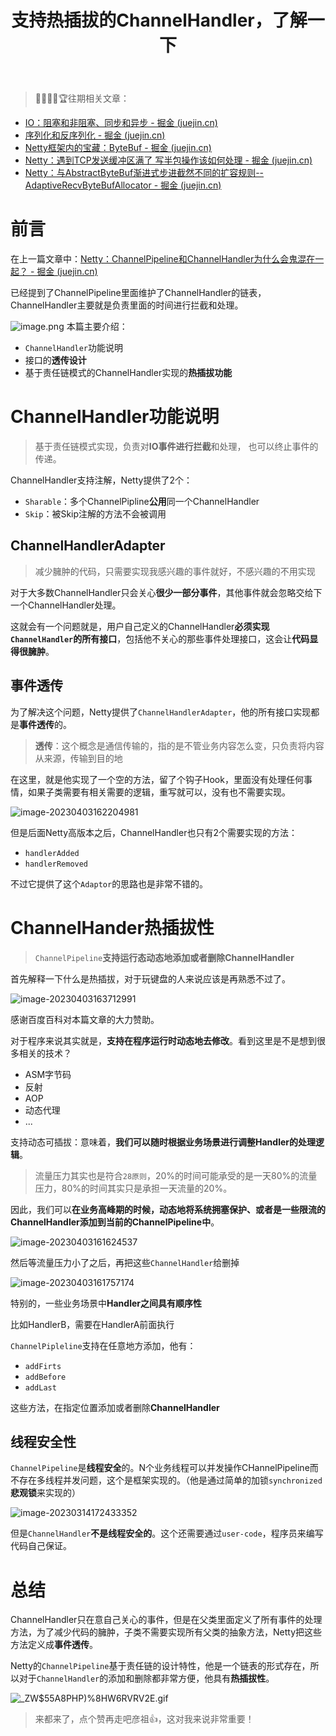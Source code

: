 ﻿---
title: 支持热插拔的ChannelHandler，了解一下
categories: Netty
tags:
  - IO
  - Netty
cover: >-
  https://hmf-typora-images.oss-cn-guangzhou.aliyuncs.com/images/202307091602399.png
abbrlink: 4805
---




> 🥇🥈🥉🏅🏆往期相关文章：

-   [IO：阻塞和非阻塞、同步和异步 - 掘金 (juejin.cn)](https://juejin.cn/post/7203993298817630268 "https://juejin.cn/post/7203993298817630268")
-   [序列化和反序列化 - 掘金 (juejin.cn)](https://juejin.cn/post/7205478140914843709 "https://juejin.cn/post/7205478140914843709")
-   [Netty框架内的宝藏：ByteBuf - 掘金 (juejin.cn)](https://juejin.cn/post/7206924411256176696 "https://juejin.cn/post/7206924411256176696")
-   [Netty：遇到TCP发送缓冲区满了 写半包操作该如何处理 - 掘金 (juejin.cn)](https://juejin.cn/post/7209319092515356733)
-   [Netty：与AbstractByteBuf渐进式步进截然不同的扩容规则--AdaptiveRecvByteBufAllocator - 掘金 (juejin.cn)](https://juejin.cn/post/7213944791171170359)

# 前言

在上一篇文章中：[Netty：ChannelPipeline和ChannelHandler为什么会鬼混在一起？ - 掘金 (juejin.cn)](https://juejin.cn/post/7213653429416362039)

已经提到了ChannelPipeline里面维护了ChannelHandler的链表，ChannelHandler主要就是负责里面的时间进行拦截和处理。

![image.png](https://p9-juejin.byteimg.com/tos-cn-i-k3u1fbpfcp/06237bb4920e44789d6d483eb655f80e~tplv-k3u1fbpfcp-watermark.image?)
本篇主要介绍：

-   `ChannelHandler`功能说明
-   接口的**透传设计**
-   基于责任链模式的ChannelHandler实现的**热插拔功能**

# ChannelHandler功能说明

> 基于责任链模式实现，负责对**IO事件进行拦截**和处理， 也可以终止事件的传递。

ChannelHandler支持注解，Netty提供了2个：

-   `Sharable`：多个ChannelPipline**公用**同一个ChannelHandler
-   `Skip`：被Skip注解的方法不会被调用

## ChannelHandlerAdapter

> 减少臃肿的代码，只需要实现我感兴趣的事件就好，不感兴趣的不用实现

对于大多数ChannelHandler只会关心**很少一部分事件**，其他事件就会忽略交给下一个ChannelHandler处理。

这就会有一个问题就是，用户自己定义的ChannelHandler**必须实现`ChannelHandler`的所有接口**，包括他不关心的那些事件处理接口，这会让**代码显得很臃肿**。

## 事件透传

为了解决这个问题，Netty提供了`ChannelHandlerAdapter`，他的所有接口实现都是**事件透传**的。

> **透传**：这个概念是通信传输的，指的是不管业务内容怎么变，只负责将内容从来源，传输到目的地

在这里，就是他实现了一个空的方法，留了个钩子Hook，里面没有处理任何事情，如果子类需要有相关需要的逻辑，重写就可以，没有也不需要实现。

![image-20230403162204981](https://p3-juejin.byteimg.com/tos-cn-i-k3u1fbpfcp/f1d19d7515524a5cb745cbbe1b7043d3~tplv-k3u1fbpfcp-zoom-1.image)

但是后面Netty高版本之后，ChannelHandler也只有2个需要实现的方法：

-   `handlerAdded`
-   `handlerRemoved`

不过它提供了这个`Adaptor`的思路也是非常不错的。

# ChannelHander热插拔性

> `ChannelPipeline`**支持运行态动态地添加或者删除ChannelHandler**

首先解释一下什么是热插拔，对于玩键盘的人来说应该是再熟悉不过了。

![image-20230403163712991](https://p3-juejin.byteimg.com/tos-cn-i-k3u1fbpfcp/87eb138481c24658a1704c94977f0d2e~tplv-k3u1fbpfcp-zoom-1.image)

感谢百度百科对本篇文章的大力赞助。

对于程序来说其实就是，**支持在程序运行时动态地去修改**。看到这里是不是想到很多相关的技术？

-   ASM字节码
-   反射
-   AOP
-   动态代理
-   ...

支持动态可插拔：意味着，**我们可以随时根据业务场景进行调整Handler的处理逻辑**。

> 流量压力其实也是符合`28原则`，20%的时间可能承受的是一天80%的流量压力，80%的时间其实只是承担一天流量的20%。

因此，我们可以**在业务高峰期的时候，动态地将系统拥塞保护、或者是一些限流的ChannelHandler添加到当前的ChannelPipeline中**。

![image-20230403161624537](https://p3-juejin.byteimg.com/tos-cn-i-k3u1fbpfcp/478358cd264b49ac81c4945220b1789f~tplv-k3u1fbpfcp-zoom-1.image)

然后等流量压力小了之后，再把这些`ChannelHandler`给删掉

![image-20230403161757174](https://p3-juejin.byteimg.com/tos-cn-i-k3u1fbpfcp/80c6cd089e0143aa9668f97e64c7cc47~tplv-k3u1fbpfcp-zoom-1.image)

特别的，一些业务场景中**Handler之间具有顺序性**

比如HandlerB，需要在HandlerA前面执行

`ChannelPipleline`支持在任意地方添加，他有：

-   `addFirts`
-   `addBefore`
-   `addLast`

这些方法，在指定位置添加或者删除**ChannelHandler**

## 线程安全性

`ChannelPipeline`是**线程安全**的。N个业务线程可以并发操作CHannelPipeline而不存在多线程并发问题，这个是框架实现的。（他是通过简单的加锁`synchronized`**悲观锁**来实现的）

![image-20230314172433352](https://p3-juejin.byteimg.com/tos-cn-i-k3u1fbpfcp/1f7a9aa24e19473aae67fed6d71b7c36~tplv-k3u1fbpfcp-zoom-1.image)

但是`ChannelHandler`**不是线程安全的**。这个还需要通过`user-code`，程序员来编写代码自己保证。

# 总结

ChannelHandler只在意自己关心的事件，但是在父类里面定义了所有事件的处理方法，为了减少代码的臃肿，子类不需要实现所有父类的抽象方法，Netty把这些方法定义成**事件透传**。

Netty的`ChannelPipeline`基于责任链的设计特性，他是一个链表的形式存在，所以对于`ChannelHandler`的添加和删除都非常方便，他具有**热插拔性**。

![_ZW$55A8PHP)%8HW6RVRV2E.gif](https://p3-juejin.byteimg.com/tos-cn-i-k3u1fbpfcp/6f53b6ba7b3b4dfda6919605175d7d43~tplv-k3u1fbpfcp-zoom-1.image)

> 来都来了，点个赞再走吧彦祖👍，这对我来说非常重要！
